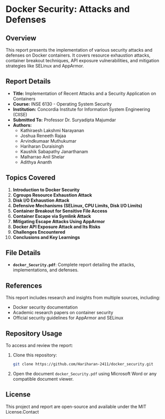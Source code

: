 # Docker Security: Attacks and Defenses

## Overview

This report presents the implementation of various security attacks and defenses on Docker containers. It covers resource exhaustion attacks, container breakout techniques, API exposure vulnerabilities, and mitigation strategies like SELinux and AppArmor.

## Report Details

- **Title:** Implementation of Recent Attacks and a Security Application on Containers
- **Course:** INSE 6130 - Operating System Security
- **Institution:** Concordia Institute for Information System Engineering (CIISE)
- **Submitted To:** Professor Dr. Suryadipta Majumdar
- **Authors:**
  - Kathiraesh Lakshmi Narayanan
  - Joshua Reneeth Rajaa
  - Arvindkumaar Muthukumar
  - Hariharan Duraisingh
  - Kaushik Sabapathy Janarthanam
  - Malharrao Anil Shelar
  - Adithya Ananth

## Topics Covered

1. **Introduction to Docker Security**
2. **Cgroups Resource Exhaustion Attack**
3. **Disk I/O Exhaustion Attack**
4. **Defensive Mechanisms (SELinux, CPU Limits, Disk I/O Limits)**
5. **Container Breakout for Sensitive File Access**
6. **Container Escape via Symlink Attack**
7. **Mitigating Escape Attacks Using AppArmor**
8. **Docker API Exposure Attack and Its Risks**
9. **Challenges Encountered**
10. **Conclusions and Key Learnings**

## File Details

- **`docker_Security.pdf`**: Complete report detailing the attacks, implementations, and defenses.

## References

This report includes research and insights from multiple sources, including:

- Docker security documentation
- Academic research papers on container security
- Official security guidelines for AppArmor and SELinux

## Repository Usage

To access and review the report:

1. Clone this repository:
   ```sh
   git clone https://github.com/Hariharan-2411/docker_security.git
   ```
2. Open the document `docker_Security.pdf` using Microsoft Word or any compatible document viewer.

## License



This project and report are open-source and available under the MIT License.Contact



